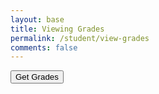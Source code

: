 ```yaml
---
layout: base
title: Viewing Grades
permalink: /student/view-grades
comments: false
---
```


<button id="gradegetter">Get Grades</button>

<script type="module">
    import { javaURI, fetchOptions } from '{{site.baseurl}}/assets/js/api/config.js';
    document.getElementById("gradegetter").addEventListener("click", getGrades);
    let userId=-1;
    let grades=[];
    let assignment;
    async function getUserId(){
        const url_persons = `${javaURI}/api/person/get`;
        await fetch(url_persons, fetchOptions)
            .then(response => {
                if (!response.ok) {
                    throw new Error(`Spring server response: ${response.status}`);
                }
                return response.json();
            })
            .then(data => {
                userId=data.id;


            })
            .catch(error => {
                console.error("Java Database Error:", error);
            });
    }

    async function fetchAssignmentbyId(assignmentId) {
        try {
            const response = await fetch(javaURI + "/api/assignments/" + String(assignmentId), {
                method: 'GET',
                headers: {
                    'Content-Type': 'application/json',
                }
            });

            if (!response.ok) {
                throw new Error(`Failed to fetch assignments: ${response.statusText}`);
            }

            const assignment = await response.text();
            console.log(assignment + " ----");
            return assignment;  

        } catch (error) {
            console.error('Error fetching assignments:', error);
        }
    }

    
    async function getGrades() {
        console.log("here");
        const urlGrade = javaURI + '/api/synergy/grades';

        try {
            const response = await fetch(urlGrade, {
                method: 'GET',
                credentials: 'include',
            });

            if (!response.ok) {
                throw new Error('Failed to get data: ' + response.statusText);
            }

            const data = await response.json();
            await getUserId();  

            for (const grade of data) {
                if (grade.studentId == userId) {
                    let stugrade = [];
                    stugrade.push(grade.grade);
                    
                    
                    const assignmentDetails = await fetchAssignmentbyId(grade.assignmentId);
                    stugrade.push(assignmentDetails);
                    
                    grades.push(stugrade);
                }
            }

            console.log(grades);  

        } catch (error) {
            console.error('Error fetching grades:', error);
        }
    }


    getUserId();
    
    
</script>
